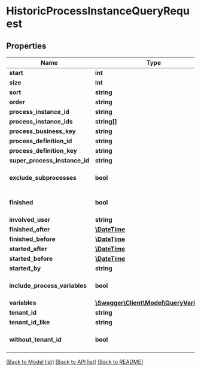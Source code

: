 # HistoricProcessInstanceQueryRequest

## Properties
Name | Type | Description | Notes
------------ | ------------- | ------------- | -------------
**start** | **int** |  | [optional] 
**size** | **int** |  | [optional] 
**sort** | **string** |  | [optional] 
**order** | **string** |  | [optional] 
**process_instance_id** | **string** |  | [optional] 
**process_instance_ids** | **string[]** |  | [optional] 
**process_business_key** | **string** |  | [optional] 
**process_definition_id** | **string** |  | [optional] 
**process_definition_key** | **string** |  | [optional] 
**super_process_instance_id** | **string** |  | [optional] 
**exclude_subprocesses** | **bool** |  | [optional] [default to false]
**finished** | **bool** |  | [optional] [default to false]
**involved_user** | **string** |  | [optional] 
**finished_after** | [**\DateTime**](\DateTime.md) |  | [optional] 
**finished_before** | [**\DateTime**](\DateTime.md) |  | [optional] 
**started_after** | [**\DateTime**](\DateTime.md) |  | [optional] 
**started_before** | [**\DateTime**](\DateTime.md) |  | [optional] 
**started_by** | **string** |  | [optional] 
**include_process_variables** | **bool** |  | [optional] [default to false]
**variables** | [**\Swagger\Client\Model\QueryVariable[]**](QueryVariable.md) |  | [optional] 
**tenant_id** | **string** |  | [optional] 
**tenant_id_like** | **string** |  | [optional] 
**without_tenant_id** | **bool** |  | [optional] [default to false]

[[Back to Model list]](../README.md#documentation-for-models) [[Back to API list]](../README.md#documentation-for-api-endpoints) [[Back to README]](../README.md)


